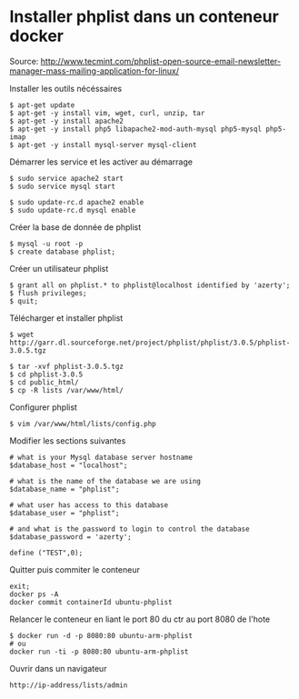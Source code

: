 # Installer phplist dans un conteneur docker

Source: http://www.tecmint.com/phplist-open-source-email-newsletter-manager-mass-mailing-application-for-linux/

Installer les outils nécéssaires

    $ apt-get update
    $ apt-get -y install vim, wget, curl, unzip, tar
    $ apt-get -y install apache2
    $ apt-get -y install php5 libapache2-mod-auth-mysql php5-mysql php5-imap
    $ apt-get -y install mysql-server mysql-client

Démarrer les service et les activer au démarrage

    $ sudo service apache2 start
    $ sudo service mysql start

    $ sudo update-rc.d apache2 enable
    $ sudo update-rc.d mysql enable

Créer la base de donnée de phplist

    $ mysql -u root -p
    $ create database phplist;

Créer un utilisateur phplist

    $ grant all on phplist.* to phplist@localhost identified by 'azerty';
    $ flush privileges;
    $ quit;

Télécharger et installer phplist

    $ wget http://garr.dl.sourceforge.net/project/phplist/phplist/3.0.5/phplist-3.0.5.tgz

    $ tar -xvf phplist-3.0.5.tgz
    $ cd phplist-3.0.5
    $ cd public_html/
    $ cp -R lists /var/www/html/

Configurer phplist

    $ vim /var/www/html/lists/config.php

Modifier les sections suivantes

    # what is your Mysql database server hostname
    $database_host = "localhost";

	# what is the name of the database we are using
	$database_name = "phplist";

	# what user has access to this database
	$database_user = "phplist";

	# and what is the password to login to control the database
	$database_password = 'azerty';

	define ("TEST",0);

Quitter puis commiter le conteneur

    exit;
    docker ps -A
    docker commit containerId ubuntu-phplist

Relancer le conteneur en liant le port 80 du ctr au port 8080 de l'hote

    $ docker run -d -p 8080:80 ubuntu-arm-phplist   
    # ou 
    docker run -ti -p 8080:80 ubuntu-arm-phplist  

Ouvrir dans un navigateur

    http://ip-address/lists/admin
